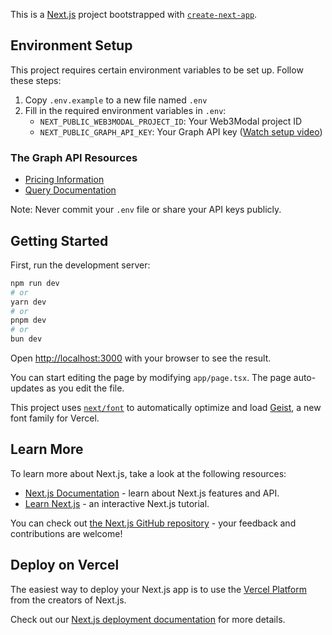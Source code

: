 This is a [Next.js](https://nextjs.org) project bootstrapped with [`create-next-app`](https://nextjs.org/docs/app/api-reference/cli/create-next-app).

## Environment Setup

This project requires certain environment variables to be set up. Follow these steps:

1. Copy `.env.example` to a new file named `.env`
2. Fill in the required environment variables in `.env`:
   - `NEXT_PUBLIC_WEB3MODAL_PROJECT_ID`: Your Web3Modal project ID
   - `NEXT_PUBLIC_GRAPH_API_KEY`: Your Graph API key ([Watch setup video](https://www.youtube.com/watch?v=vVkhz6WTi5A))

### The Graph API Resources
- [Pricing Information](https://thegraph.com/studio-pricing/)
- [Query Documentation](https://thegraph.com/docs/en/subgraphs/querying/introduction/)

Note: Never commit your `.env` file or share your API keys publicly.

## Getting Started

First, run the development server:

```bash
npm run dev
# or
yarn dev
# or
pnpm dev
# or
bun dev
```

Open [http://localhost:3000](http://localhost:3000) with your browser to see the result.

You can start editing the page by modifying `app/page.tsx`. The page auto-updates as you edit the file.

This project uses [`next/font`](https://nextjs.org/docs/app/building-your-application/optimizing/fonts) to automatically optimize and load [Geist](https://vercel.com/font), a new font family for Vercel.

## Learn More

To learn more about Next.js, take a look at the following resources:

- [Next.js Documentation](https://nextjs.org/docs) - learn about Next.js features and API.
- [Learn Next.js](https://nextjs.org/learn) - an interactive Next.js tutorial.

You can check out [the Next.js GitHub repository](https://github.com/vercel/next.js) - your feedback and contributions are welcome!

## Deploy on Vercel

The easiest way to deploy your Next.js app is to use the [Vercel Platform](https://vercel.com/new?utm_medium=default-template&filter=next.js&utm_source=create-next-app&utm_campaign=create-next-app-readme) from the creators of Next.js.

Check out our [Next.js deployment documentation](https://nextjs.org/docs/app/building-your-application/deploying) for more details.
